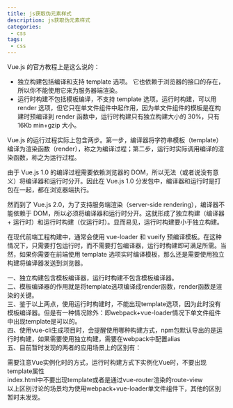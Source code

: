 ```yaml
---
title: js获取伪元素样式
description: js获取伪元素样式
categories:
 - css
tags:
 - css
---
```


Vue.js 的官方教程上是这么说的：  
* 独立构建包括编译和支持 template 选项。 它也依赖于浏览器的接口的存在，所以你不能使用它来为服务器端渲染。  
* 运行时构建不包括模板编译，不支持 template 选项。运行时构建，可以用 render 选项，但它只在单文件组件中起作用，因为单文件组件的模板是在构建时预编译到 render 函数中，运行时构建只有独立构建大小的 30%，只有 16Kb min+gzip 大小。  

Vue.js 的运行过程实际上包含两步。第一步，编译器将字符串模板（template）编译为渲染函数（render），称之为编译过程；第二步，运行时实际调用编译的渲染函数，称之为运行过程。

由于 Vue.js 1.0 的编译过程需要依赖浏览器的 DOM，所以无法（或者说没有意义）将编译器和运行时分开。因此在 Vue.js 1.0 分发包中，编译器和运行时是打包在一起，都在浏览器端执行。

然而到了 Vue.js 2.0，为了支持服务端渲染（server-side rendering），编译器不能依赖于 DOM，所以必须将编译器和运行时分开。这就形成了独立构建（编译器 + 运行时）和运行时构建（仅运行时）。显而易见，运行时构建要小于独立构建。

在现代前端工程构建中，通常会使用 vue-loader 和 vueify 预编译模板。在这种情况下，只需要打包运行时，而不需要打包编译器，运行时构建即可满足所需。当然，如果你需要在前端使用 template 选项实时编译模板，那么还是需要使用独立构建将编译器发送到浏览器。

一、独立构建包含模板编译器，运行时构建不包含模板编译器。  
二、模板编译器的作用就是将template选项编译成render函数，render函数是渲染的关键。  
三、鉴于以上两点，使用运行时构建时，不能出现template选项，因为此时没有模板编译器。但是有一种情况除外：即webpack+vue-loader情况下单文件组件中出现template是可以的。  
四、使用vue-cli生成项目时，会提醒使用哪种构建方式，npm包默认导出的是运行时构建，如果需要使用独立构建，需要在webpack中配置alias  
五、目前暂时发现的两者的应用场景上的区别有：  

需要注意Vue实例化时的方式，运行时构建方式下实例化Vue时，不要出现template属性  
index.html中不要出现template或者是通过vue-router渲染的route-view  
以上区别讨论的场景均为使用webpack+vue-loader单文件组件下，其他的区别暂时未发现。  